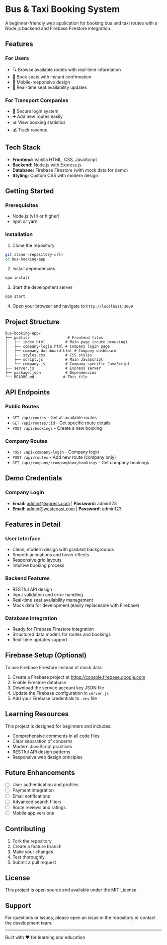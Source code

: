 # Bus & Taxi Booking System

A beginner-friendly web application for booking bus and taxi routes with a Node.js backend and Firebase Firestore integration.

## Features

### For Users
- 🔍 Browse available routes with real-time information
- 🎫 Book seats with instant confirmation
- 📱 Mobile-responsive design
- 🔄 Real-time seat availability updates

### For Transport Companies
- 🔐 Secure login system
- ➕ Add new routes easily
- 📊 View booking statistics
- 💰 Track revenue

## Tech Stack

- **Frontend:** Vanilla HTML, CSS, JavaScript
- **Backend:** Node.js with Express.js
- **Database:** Firebase Firestore (with mock data for demo)
- **Styling:** Custom CSS with modern design

## Getting Started

### Prerequisites
- Node.js (v14 or higher)
- npm or yarn

### Installation

1. Clone the repository
```bash
git clone <repository-url>
cd bus-booking-app
```

2. Install dependencies
```bash
npm install
```

3. Start the development server
```bash
npm start
```

4. Open your browser and navigate to `http://localhost:3000`

## Project Structure

```
bus-booking-app/
├── public/                 # Frontend files
│   ├── index.html         # Main page (route browsing)
│   ├── company-login.html # Company login page
│   ├── company-dashboard.html # Company dashboard
│   ├── styles.css         # CSS styles
│   ├── script.js          # Main JavaScript
│   └── company.js         # Company-specific JavaScript
├── server.js              # Express server
├── package.json           # Dependencies
└── README.md             # This file
```

## API Endpoints

### Public Routes
- `GET /api/routes` - Get all available routes
- `GET /api/routes/:id` - Get specific route details
- `POST /api/bookings` - Create a new booking

### Company Routes
- `POST /api/company/login` - Company login
- `POST /api/routes` - Add new route (company only)
- `GET /api/company/:companyName/bookings` - Get company bookings

## Demo Credentials

### Company Login
- **Email:** admin@express.com | **Password:** admin123
- **Email:** admin@westcoast.com | **Password:** admin123

## Features in Detail

### User Interface
- Clean, modern design with gradient backgrounds
- Smooth animations and hover effects
- Responsive grid layouts
- Intuitive booking process

### Backend Features
- RESTful API design
- Input validation and error handling
- Real-time seat availability management
- Mock data for development (easily replaceable with Firebase)

### Database Integration
- Ready for Firebase Firestore integration
- Structured data models for routes and bookings
- Real-time updates support

## Firebase Setup (Optional)

To use Firebase Firestore instead of mock data:

1. Create a Firebase project at https://console.firebase.google.com
2. Enable Firestore database
3. Download the service account key JSON file
4. Update the Firebase configuration in `server.js`
5. Add your Firebase credentials to `.env` file

## Learning Resources

This project is designed for beginners and includes:
- Comprehensive comments in all code files
- Clear separation of concerns
- Modern JavaScript practices
- RESTful API design patterns
- Responsive web design principles

## Future Enhancements

- [ ] User authentication and profiles
- [ ] Payment integration
- [ ] Email notifications
- [ ] Advanced search filters
- [ ] Route reviews and ratings
- [ ] Mobile app versions

## Contributing

1. Fork the repository
2. Create a feature branch
3. Make your changes
4. Test thoroughly
5. Submit a pull request

## License

This project is open source and available under the MIT License.

## Support

For questions or issues, please open an issue in the repository or contact the development team.

---

Built with ❤️ for learning and education